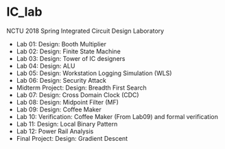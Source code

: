 # IC_lab
NCTU 2018 Spring Integrated Circuit Design Laboratory

* Lab 01: Design: Booth Multiplier
* Lab 02: Design: Finite State Machine
* Lab 03: Design: Tower of IC designers
* Lab 04: Design: ALU
* Lab 05: Design: Workstation Logging Simulation (WLS)
* Lab 06: Design: Security Attack
* Midterm Project: Design: Breadth First Search
* Lab 07: Design: Cross Domain Clock (CDC)
* Lab 08: Design: Midpoint Filter (MF)
* Lab 09: Design: Coffee Maker
* Lab 10: Verification: Coffee Maker (From Lab09) and formal verification
* Lab 11: Design: Local Binary Pattern
* Lab 12: Power Rail Analysis
* Final Project: Design: Gradient Descent
